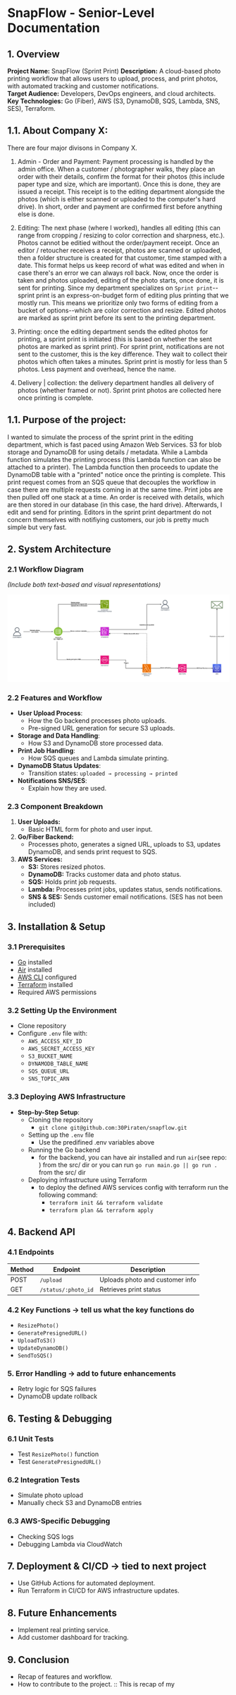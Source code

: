 # SnapFlow - Senior-Level Documentation

## 1. Overview
**Project Name:** SnapFlow (Sprint Print)
**Description:** A cloud-based photo printing workflow that allows users to upload, process, and print photos, with automated tracking and customer notifications.  
**Target Audience:** Developers, DevOps engineers, and cloud architects.  
**Key Technologies:** Go (Fiber), AWS (S3, DynamoDB, SQS, Lambda, SNS, SES), Terraform.  

## 1.1. About Company X:
There are four major divisons in Company X.

1.  Admin - Order and Payment: Payment processing is handled by the admin office. When a customer / photographer walks, they place an order with their details, confirm the format for their photos (this include paper type and size, which are important). Once this is done, they are issued a receipt. This receipt is to the editing department alongside the photos (which is either scanned or uploaded to the computer's hard drive). In short, order and payment are confirmed first before anything else is done.

2.  Editing: The next phase (where I worked), handles all editing (this can range from cropping / resizing to color correction and sharpness, etc.). Photos cannot be editied without the order/payment receipt. Once an editor / retoucher receives a receipt, photos are scanned or uploaded, then a folder structure is created for that customer, time stamped with a date. This format helps us keep record of what was edited and when in case there's an error we can always roll back. Now, once the order is taken and photos uploaded, editing of the photo starts, once done, it is sent for printing. Since my department specializes on `Sprint print`--sprint print is an express-on-budget form of editing plus printing that we mostly run. This means we prioritize only two forms of editing from a bucket of options--which are color correction and resize. Edited photos are marked as sprint print before its sent to the printing department.
    
3.  Printing: once the editing department sends the edited photos for printing, a sprint print is initiated (this is based on whether the sent photos are marked as sprint print). For sprint print, notifications are not sent to the customer, this is the key difference. They wait to collect their photos which often takes a minutes. Sprint print is mostly for less than 5 photos. Less payment and overhead, hence the name.
   
4.  Delivery | collection: the delivery department handles all delivery of photos (whether framed or not). Sprint print photos are collected here once printing is complete.

## 1.1. Purpose of the project: 
I wanted to simulate the process of the sprint print in the editing department, which is fast paced using Amazon Web Services. S3 for blob storage and DynamoDB for using details / metadata. While a Lambda function simulates the printing process (this Lambda function can also be attached to a printer). The Lambda function then proceeds to update the DynamoDB table with a "printed" notice once the printing is complete. This print request comes from an SQS queue that decouples the workflow in case there are multiple requests coming in at the same time. Print jobs are then pulled off one stack at a time. An order is received with details, which are then stored in our database (in this case, the hard drive). Afterwards, I edit and send for printing. Editors in the sprint print department do not concern themselves with notifiying customers, our job is pretty much simple but very fast. 

## 2. System Architecture
### 2.1 Workflow Diagram
_(Include both text-based and visual representations)_
<!-- ![snapflow arch](../arc/snapflow.png) -->
![snapflow2 arch](../arc/snapflow2.png)

### **2.2 Features and Workflow**
   - **User Upload Process**:
     - How the Go backend processes photo uploads.
     - Pre-signed URL generation for secure S3 uploads.
   - **Storage and Data Handling**:
     - How S3 and DynamoDB store processed data.
   - **Print Job Handling**:
     - How SQS queues and Lambda simulate printing.
   - **DynamoDB Status Updates**:
     - Transition states: `uploaded → processing → printed`
   - **Notifications SNS/SES**:
     - Explain how they are used.

### 2.3 Component Breakdown
1. **User Uploads:**
   - Basic HTML form for photo and user input. 
2. **Go/Fiber Backend:**
   - Processes photo, generates a signed URL, uploads to S3, updates DynamoDB, and sends print request to SQS.
3. **AWS Services:**
   - **S3:** Stores resized photos.
   - **DynamoDB:** Tracks customer data and photo status.
   - **SQS:** Holds print job requests.
   - **Lambda:** Processes print jobs, updates status, sends notifications.
   - **SNS & SES:** Sends customer email notifications. (SES has not been included)

## 3. Installation & Setup
### 3.1 Prerequisites
- [Go](https://go.dev/doc/install) installed
- [Air](https://github.com/air-verse/air) installed
- [AWS CLI](https://docs.aws.amazon.com/cli/latest/userguide/getting-started-install.html) configured
- [Terraform](https://developer.hashicorp.com/terraform/) installed
- Required AWS permissions

### 3.2 Setting Up the Environment
- Clone repository
- Configure `.env` file with:
  - `AWS_ACCESS_KEY_ID`
  - `AWS_SECRET_ACCESS_KEY`
  - `S3_BUCKET_NAME`
  - `DYNAMODB_TABLE_NAME`
  - `SQS_QUEUE_URL`
  - `SNS_TOPIC_ARN`

### 3.3 Deploying AWS Infrastructure
  - **Step-by-Step Setup**:
     - Cloning the repository
        - `git clone git@github.com:30Piraten/snapflow.git`
     - Setting up the `.env` file
        - Use the predifined .env variables above
     - Running the Go backend
        - for the backend, you can have air installed and run `air`(see repo: ) from the src/ dir
          or you can run `go run main.go || go run .` from the src/ dir
     - Deploying infrastructure using Terraform
        - to deploy the defined AWS services config with terraform
        run  the following command: 
            - `terraform init && terraform validate` 
            - `terraform plan && terraform apply`


## 4. Backend API
### 4.1 Endpoints
| Method | Endpoint | Description |
|--------|---------|-------------|
| POST | `/upload` | Uploads photo and customer info |
| GET | `/status/:photo_id` | Retrieves print status |

### 4.2 Key Functions -> tell us what the key functions do 
- `ResizePhoto()`
- `GeneratePresignedURL()`
- `UploadToS3()`
- `UpdateDynamoDB()`
- `SendToSQS()`

### 5. Error Handling -> add to future enhancements 
- Retry logic for SQS failures
- DynamoDB update rollback

## 6. Testing & Debugging
### 6.1 Unit Tests
- Test `ResizePhoto()` function
- Test `GeneratePresignedURL()`

### 6.2 Integration Tests
- Simulate photo upload
- Manually check S3 and DynamoDB entries

### 6.3 AWS-Specific Debugging
- Checking SQS logs
- Debugging Lambda via CloudWatch

## 7. Deployment & CI/CD -> tied to next project
- Use GitHub Actions for automated deployment.
- Run Terraform in CI/CD for AWS infrastructure updates.

## 8. Future Enhancements
- Implement real printing service.
- Add customer dashboard for tracking.

## 9. Conclusion
- Recap of features and workflow.
- How to contribute to the project.
:: This is recap of my 

